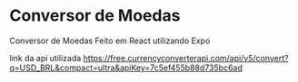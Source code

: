 # Conversor de Moedas
Conversor de Moedas Feito em React utilizando Expo

link da api utilizada
https://free.currencyconverterapi.com/api/v5/convert?q=USD_BRL&compact=ultra&apiKey=7c5ef455b88d735bc6ad
